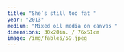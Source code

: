 ```yaml
---
title: "She’s still too fat "
year: "2013"
medium: "Mixed oil media on canvas "
dimensions: 30x20in. / 76x51cm
image: /img/fables/59.jpeg
---
```


